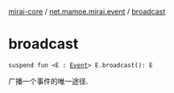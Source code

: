 [mirai-core](../index.md) / [net.mamoe.mirai.event](index.md) / [broadcast](./broadcast.md)

# broadcast

`suspend fun <E : `[`Event`](-event.md)`> E.broadcast(): E`

广播一个事件的唯一途径.

